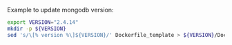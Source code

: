 
Example to update mongodb version:

```bash
export VERSION="2.4.14"
mkdir -p ${VERSION}
sed 's/\[% version %\]${VERSION}/' Dockerfile_template > ${VERSION}/Dockerfile
```
